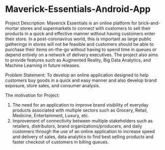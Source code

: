 # Maverick-Essentials-Android-App
Project Description: Maverick Essentials is an online platform for brick-and-mortar stores and supermarkets to connect with customers to sell their products in a quick and effective manner without having customers enter their store. In a post-coronavirus world, this is important as large public gatherings in stores will not be feasible and customers should be able to purchase their items on-the-go without having to spend time in queues or depend entirely on a network of delivery executives. The project also aims to provide features such as Augmented Reality, Big Data Analytics, and Machine Learning in future releases.

Problem Statement: To develop an online application designed to help customers buy goods in a quick and easy manner and also develop brand exposure, store sales, and consumer analysis.

The motivation for Project:
1) The need for an application to improve brand visibility of everyday products associated with multiple sectors such as Grocery, Retail, Medicine, Entertainment, Luxury, etc.
2) Improvement of connectivity between multiple stakeholders such as retailers, distributors, brand organizations/producers, and daily customers through the use of an online application to increase speed and delivery of sales, data analytics to find best selling products and faster checkout of customers in billing queues.
